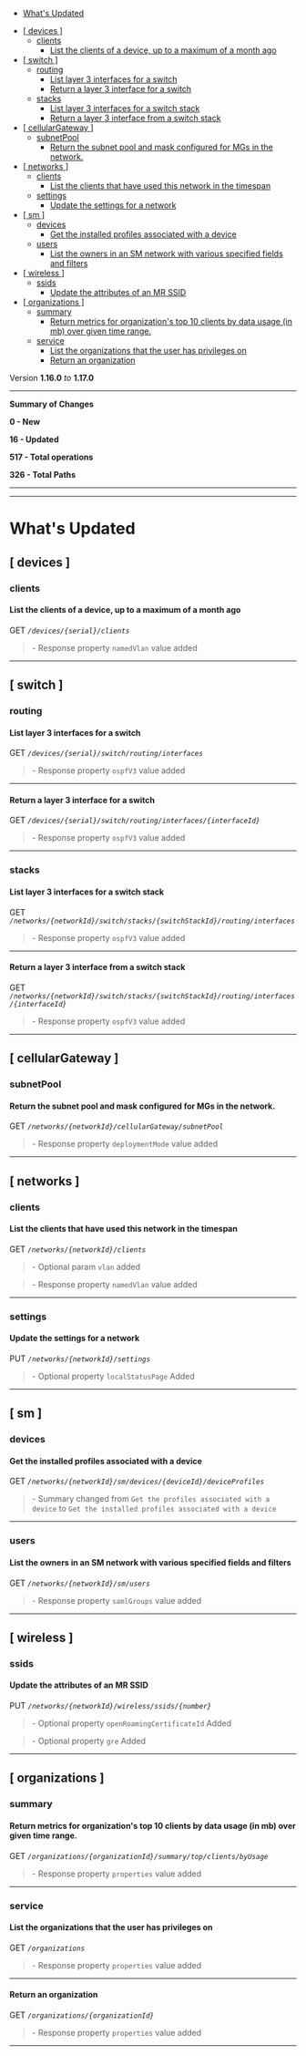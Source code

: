  - [What's Updated](#whats-updated)
  * [\[ devices \]](#-devices-)
    + [clients](#clients)
      - [List the clients of a device, up to a maximum of a month ago](#list-the-clients-of-a-device-up-to-a-maximum-of-a-month-ago)
  * [\[ switch \]](#-switch-)
    + [routing](#routing)
      - [List layer 3 interfaces for a switch](#list-layer-3-interfaces-for-a-switch)
      - [Return a layer 3 interface for a switch](#return-a-layer-3-interface-for-a-switch)
    + [stacks](#stacks)
      - [List layer 3 interfaces for a switch stack](#list-layer-3-interfaces-for-a-switch-stack)
      - [Return a layer 3 interface from a switch stack](#return-a-layer-3-interface-from-a-switch-stack)
  * [\[ cellularGateway \]](#-cellulargateway-)
    + [subnetPool](#subnetpool)
      - [Return the subnet pool and mask configured for MGs in the network.](#return-the-subnet-pool-and-mask-configured-for-mgs-in-the-network)
  * [\[ networks \]](#-networks-)
    + [clients](#clients-1)
      - [List the clients that have used this network in the timespan](#list-the-clients-that-have-used-this-network-in-the-timespan)
    + [settings](#settings)
      - [Update the settings for a network](#update-the-settings-for-a-network)
  * [\[ sm \]](#-sm-)
    + [devices](#devices)
      - [Get the installed profiles associated with a device](#get-the-installed-profiles-associated-with-a-device)
    + [users](#users)
      - [List the owners in an SM network with various specified fields and filters](#list-the-owners-in-an-sm-network-with-various-specified-fields-and-filters)
  * [\[ wireless \]](#-wireless-)
    + [ssids](#ssids)
      - [Update the attributes of an MR SSID](#update-the-attributes-of-an-mr-ssid)
  * [\[ organizations \]](#-organizations-)
    + [summary](#summary)
      - [Return metrics for organization's top 10 clients by data usage (in mb) over given time range.](#return-metrics-for-organizations-top-10-clients-by-data-usage-in-mb-over-given-time-range)
    + [service](#service)
      - [List the organizations that the user has privileges on](#list-the-organizations-that-the-user-has-privileges-on)
      - [Return an organization](#return-an-organization)
 
Version **1.16.0** _to_ **1.17.0**

* * *

**Summary of Changes**

**0 - New**

**16 - Updated**

**517 - Total operations**

**326 - Total Paths**

* * *

* * *

What's Updated
==============

\[ devices \]
-------------

### clients

#### List the clients of a device, up to a maximum of a month ago

GET _`/devices/{serial}/clients`_

> \- Response property `namedVlan` value added

* * *

\[ switch \]
------------

### routing

#### List layer 3 interfaces for a switch

GET _`/devices/{serial}/switch/routing/interfaces`_

> \- Response property `ospfV3` value added

* * *

#### Return a layer 3 interface for a switch

GET _`/devices/{serial}/switch/routing/interfaces/{interfaceId}`_

> \- Response property `ospfV3` value added

* * *

### stacks

#### List layer 3 interfaces for a switch stack

GET _`/networks/{networkId}/switch/stacks/{switchStackId}/routing/interfaces`_

> \- Response property `ospfV3` value added

* * *

#### Return a layer 3 interface from a switch stack

GET _`/networks/{networkId}/switch/stacks/{switchStackId}/routing/interfaces/{interfaceId}`_

> \- Response property `ospfV3` value added

* * *

\[ cellularGateway \]
---------------------

### subnetPool

#### Return the subnet pool and mask configured for MGs in the network.

GET _`/networks/{networkId}/cellularGateway/subnetPool`_

> \- Response property `deploymentMode` value added

* * *

\[ networks \]
--------------

### clients

#### List the clients that have used this network in the timespan

GET _`/networks/{networkId}/clients`_

> \- Optional param `vlan` added

> \- Response property `namedVlan` value added

* * *

### settings

#### Update the settings for a network

PUT _`/networks/{networkId}/settings`_

> \- Optional property `localStatusPage` Added

* * *

\[ sm \]
--------

### devices

#### Get the installed profiles associated with a device

GET _`/networks/{networkId}/sm/devices/{deviceId}/deviceProfiles`_

> \- Summary changed from `Get the profiles associated with a device` to `Get the installed profiles associated with a device`

* * *

### users

#### List the owners in an SM network with various specified fields and filters

GET _`/networks/{networkId}/sm/users`_

> \- Response property `samlGroups` value added

* * *

\[ wireless \]
--------------

### ssids

#### Update the attributes of an MR SSID

PUT _`/networks/{networkId}/wireless/ssids/{number}`_

> \- Optional property `openRoamingCertificateId` Added

> \- Optional property `gre` Added

* * *

\[ organizations \]
-------------------

### summary

#### Return metrics for organization's top 10 clients by data usage (in mb) over given time range.

GET _`/organizations/{organizationId}/summary/top/clients/byUsage`_

> \- Response property `properties` value added

* * *

### service

#### List the organizations that the user has privileges on

GET _`/organizations`_

> \- Response property `properties` value added

* * *

#### Return an organization

GET _`/organizations/{organizationId}`_

> \- Response property `properties` value added

* * *